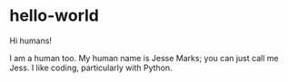 # hello-world

Hi humans!

I am a human too. My human name is Jesse Marks; you can just call me Jess. I like coding, particularly with Python.   

